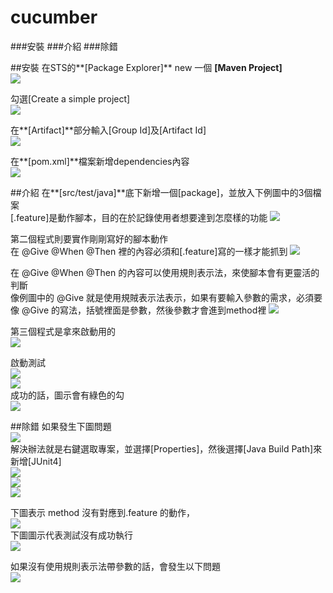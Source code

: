 cucumber
=
###安裝
###介紹
###除錯

##安裝
在STS的**[Package Explorer]** new 一個 **[Maven Project]**  
![](https://raw.githubusercontent.com/t2831245/cucumber-tutorial/master/img/001.png)

勾選[Create a simple project]  
![](https://raw.githubusercontent.com/t2831245/cucumber-tutorial/master/img/002.png)

在**[Artifact]**部分輸入[Group Id]及[Artifact Id]   
![](https://raw.githubusercontent.com/t2831245/cucumber-tutorial/master/img/003.png)

在**[pom.xml]**檔案新增dependencies內容  
![](https://raw.githubusercontent.com/t2831245/cucumber-tutorial/master/img/004.png)

##介紹
在**[src/test/java]**底下新增一個[package]，並放入下例圖中的3個檔案  
[.feature]是動作腳本，目的在於記錄使用者想要達到怎麼樣的功能 
![](https://raw.githubusercontent.com/t2831245/cucumber-tutorial/master/img/005.png)

第二個程式則要實作剛剛寫好的腳本動作  
在 @Give @When @Then 裡的內容必須和[.feature]寫的一樣才能抓到
![](https://raw.githubusercontent.com/t2831245/cucumber-tutorial/master/img/006.png)

在 @Give @When @Then 的內容可以使用規則表示法，來使腳本會有更靈活的判斷  
像例圖中的 @Give 就是使用規賊表示法表示，如果有要輸入參數的需求，必須要像 @Give 的寫法，括號裡面是參數，然後參數才會進到method裡
![](https://raw.githubusercontent.com/t2831245/cucumber-tutorial/master/img/011.png)  


第三個程式是拿來啟動用的  
![](https://raw.githubusercontent.com/t2831245/cucumber-tutorial/master/img/007.png)  

啟動測試  
![](https://raw.githubusercontent.com/t2831245/cucumber-tutorial/master/img/012.png)  
![](https://raw.githubusercontent.com/t2831245/cucumber-tutorial/master/img/013.png)   
成功的話，圖示會有綠色的勾  
![](https://raw.githubusercontent.com/t2831245/cucumber-tutorial/master/img/014.png)  


##除錯
如果發生下圖問題  
![](https://raw.githubusercontent.com/t2831245/cucumber-tutorial/master/img/error.png)  
解決辦法就是右鍵選取專案，並選擇[Properties]，然後選擇[Java Build Path]來新增[JUnit4]  
![](https://raw.githubusercontent.com/t2831245/cucumber-tutorial/master/img/008.png)  
![](https://raw.githubusercontent.com/t2831245/cucumber-tutorial/master/img/009.png)  
![](https://raw.githubusercontent.com/t2831245/cucumber-tutorial/master/img/010.png)  

下圖表示 method 沒有對應到.feature 的動作，  
![](https://raw.githubusercontent.com/t2831245/cucumber-tutorial/master/img/015.png)  
下圖圖示代表測試沒有成功執行  
![](https://raw.githubusercontent.com/t2831245/cucumber-tutorial/master/img/016.png)  

如果沒有使用規則表示法帶參數的話，會發生以下問題  
![](https://raw.githubusercontent.com/t2831245/cucumber-tutorial/master/img/017.png)  
